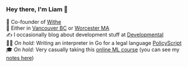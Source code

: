 ### Hey there, I'm Liam 👋

💼 Co-founder of [Withe](https://withe.co)   
📍 Either in [Vancouver BC](https://goo.gl/maps/CxnBfEkEPsZkQtr88) or [Worcester MA](https://goo.gl/maps/bVhu4WvyaAiaSKCf8)  
✍️ I occasionally blog about development stuff at [Developmental](https://elopmental.dev/)  
👨‍💻 _On hold:_ Writing an interpreter in Go for a legal language [PolicyScript](https://github.com/policyscript/policyscript)  
🎓 _On hold:_ Very casually taking this [online ML course](https://www.coursera.org/learn/machine-learning) (you can see my [notes here](https://www.notion.so/Machine-Learning-Notes-fe3bb4e0fab84020a151739f6033e785))  
